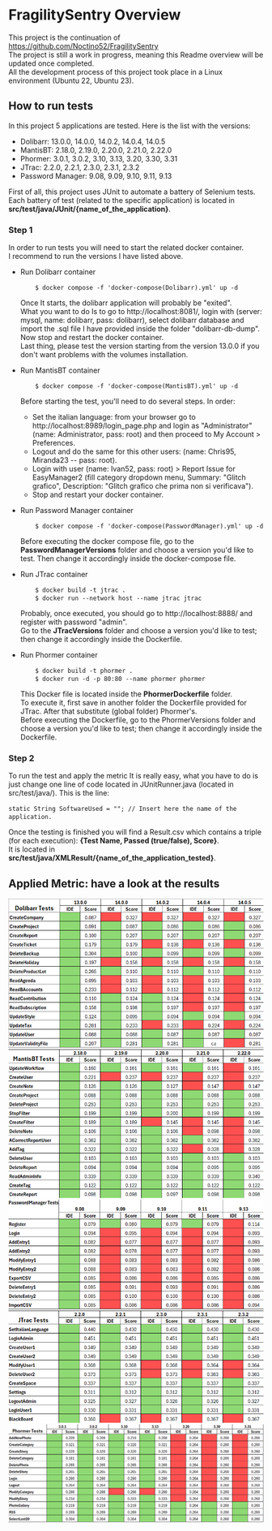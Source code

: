 # FragilitySentry Overview

This project is the continuation of https://github.com/Noctino52/FragilitySentry <br />
The project is still a work in progress, meaning this Readme overview will be updated once completed. <br/>
All the development process of this project took place in a Linux environment (Ubuntu 22, Ubuntu 23). <br />

## How to run tests

In this project 5 applications are tested. Here is the list with the versions: <br />
* Dolibarr: 13.0.0, 14.0.0, 14.0.2, 14.0.4, 14.0.5
* MantisBT: 2.18.0, 2.19.0, 2.20.0, 2.21.0, 2.22.0
* Phormer: 3.0.1, 3.0.2, 3.10, 3.13, 3.20, 3.30, 3.31
* JTrac: 2.2.0, 2.2.1, 2.3.0, 2.3.1, 2.3.2
* Password Manager: 9.08, 9.09, 9.10, 9.11, 9.13

First of all, this project uses JUnit to automate a battery of Selenium tests. <br />
Each battery of test (related to the specific application) is located in __src/test/java/JUnit/{name_of_the_application}__. <br />

### Step 1

In order to run tests you will need to start the related docker container. <br />
I recommend to run the versions I have listed above. <br />
* Run Dolibarr container
    ```console
        $ docker compose -f 'docker-compose(Dolibarr).yml' up -d
    ```
    Once It starts, the dolibarr application will probably be "exited". <br />
    What you want to do Is to go to http://localhost:8081/, login with (server: mysql, name: dolibarr, pass: dolibarr), select dolibarr database and import the .sql file I have provided inside the folder "dolibarr-db-dump". <br />
    Now stop and restart the docker container. <br />
    Last thing, please test the version starting from the version 13.0.0 if you don't want problems with the volumes installation. <br />    


* Run MantisBT container
    ```console
        $ docker compose -f 'docker-compose(MantisBT).yml' up -d
    ```
  Before starting the test, you'll need to do several steps. In order:
  - Set the italian language: from your browser go to http://localhost:8989/login_page.php and login as "Administrator" (name: Administrator, pass: root) and then proceed to My Account > Preferences.
  - Logout and do the same for this other users: (name: Chris95, Miranda23 -- pass: root).
  - Login with user (name: Ivan52, pass: root) > Report Issue for EasyManager2 (fill category dropdown menu, Summary: "Glitch grafico", Description: "Glitch grafico che prima non si verificava").
  - Stop and restart your docker container. <br />


* Run Password Manager container
    ```console
        $ docker compose -f 'docker-compose(PasswordManager).yml' up -d
    ```
    Before executing the docker compose file, go to the __PasswordManagerVersions__ folder and choose a version you'd like to test. Then change it accordingly inside the docker-compose file. <br />
 

* Run JTrac container
    ```console
        $ docker build -t jtrac .
        $ docker run --network host --name jtrac jtrac
    ```
  Probably, once executed, you should go to http://localhost:8888/ and register with password "admin". <br /> 
  Go to the __JTracVersions__ folder and choose a version you'd like to test; then change it accordingly inside the Dockerfile. <br />


* Run Phormer container
    ```console
        $ docker build -t phormer .
        $ docker run -d -p 80:80 --name phormer phormer
    ```
    This Docker file is located inside the __PhormerDockerfile__ folder. <br />
    To execute it, first save in another folder the Dockerfile provided for JTrac. After that substitute (global folder) Phormer's. <br />
    Before executing the Dockerfile, go to the PhormerVersions folder and choose a version you'd like to test; then change it accordingly inside the Dockerfile. <br />

### Step 2

To run the test and apply the metric It is really easy, what you have to do is just change one line of code located in JUnitRunner.java (located in src/test/java/). This is the line: <br />
```console
static String SoftwareUsed = ""; // Insert here the name of the application.
```
Once the testing is finished you will find a Result.csv which contains a triple (for each execution): __{Test Name, Passed (true/false), Score}__. <br />
It is located in __src/test/java/XMLResult/{name_of_the_application_tested}__. <br />

## Applied Metric: have a look at the results

![Dolibarr results](ResultImages_v1/Dolibarr.png)
![MantisBT results](ResultImages_v1/MantisBT.png)
![Password Manager results](ResultImages_v1/PasswordManager.png)
![JTrac results](ResultImages_v1/JTrac.png)
![Phormer Manager results](ResultImages_v1/Phormer.png)
